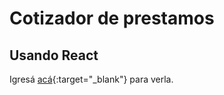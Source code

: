 # Cotizador de prestamos
## Usando React
Igresá [acá](https://affectionate-hopper-448d34.netlify.app/){:target="_blank"} para verla.
